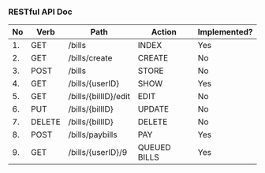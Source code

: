 ### RESTful API Doc

| No | Verb | Path | Action | Implemented? |
|----|------|------|--------|--------------|
| 1. |  GET | /bills| INDEX  | Yes |
| 2. |  GET | /bills/create| CREATE  | No | 
| 3. |  POST | /bills| STORE  | No |
| 4. |  GET | /bills/{userID} | SHOW  | Yes |
| 5. |  GET | /bills/{billID}/edit| EDIT  | No |
| 6. |  PUT | /bills/{billID}| UPDATE  | No |
| 7. |  DELETE | /bills/{billID}| DELETE  | No |
| 8. |  POST | /bills/paybills | PAY  | Yes |
| 9. |  GET | /bills/{userID}/9 | QUEUED BILLS  | Yes |